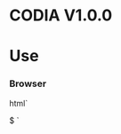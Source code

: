 # CODIA V1.0.0

# Use

### Browser

html`
<script>
	import Editor from './dist/Editor.js'
	window.onload = function(){	
		const Coder = new Editor({
			render:"app",
			layout:"tabs",
			codeHTML:`
			<div class="container">
				<div class="bg-dark text-white">
					<h3>Testing Enki Editor.....</h3>				
				</div>
			</div>
			`							
		})
		Coder.init()
	})
</script>
$ 
`